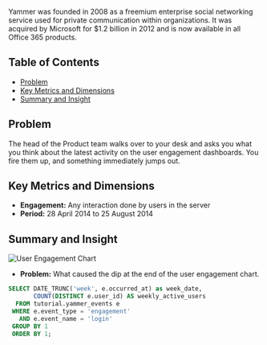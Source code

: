Yammer was founded in 2008 as a freemium enterprise social networking service used for private communication within organizations. It was acquired by Microsoft for $1.2 billion in 2012 and is now available in all Office 365 products.

## Table of Contents
- [Problem](#problem)
- [Key Metrics and Dimensions](#key-metrics-and-dimensions)
- [Summary and Insight](#summary-and-insight)

## Problem
The head of the Product team walks over to your desk and asks you what you think about the latest activity on the user engagement dashboards. You fire them up, and something immediately jumps out.

## Key Metrics and Dimensions
- **Engagement:** Any interaction done by users in the server
- **Period:** 28 April 2014 to 25 August 2014

## Summary and Insight
![User Engagement Chart](images/Weekly_User_Engagement.png)

- **Problem:** What caused the dip at the end of the user engagement chart.

```sql
SELECT DATE_TRUNC('week', e.occurred_at) as week_date,
       COUNT(DISTINCT e.user_id) AS weekly_active_users
  FROM tutorial.yammer_events e
 WHERE e.event_type = 'engagement'
   AND e.event_name = 'login'
 GROUP BY 1
 ORDER BY 1;

